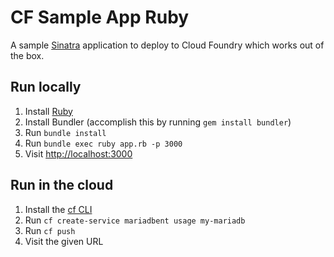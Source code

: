 # CF Sample App Ruby

A sample [Sinatra](http://www.sinatrarb.com/) application to deploy to Cloud Foundry which works out of the box.

## Run locally

1. Install [Ruby](https://www.ruby-lang.org/en/documentation/installation/)
1. Install Bundler (accomplish this by running `gem install bundler`)
1. Run `bundle install`
1. Run `bundle exec ruby app.rb -p 3000`
1. Visit [http://localhost:3000](http://localhost:3000)

## Run in the cloud

1. Install the [cf CLI](https://github.com/cloudfoundry/cli#downloads)
1. Run `cf create-service mariadbent usage my-mariadb`
1. Run `cf push`
1. Visit the given URL
